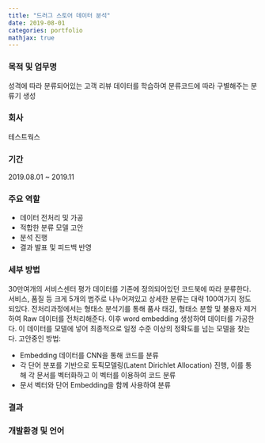 ```yaml
---
title: "드러그 스토어 데이터 분석"
date: 2019-08-01
categories: portfolio
mathjax: true
---
```


### 목적 및 업무명

성격에 따라 분류되어있는 고객 리뷰 데이터를 학습하여 분류코드에 따라 구별해주는 분류기 생성



### 회사

테스트웍스



### 기간

2019.08.01 ~ 2019.11



### 주요 역할

- 데이터 전처리 및 가공
- 적합한 분류 모델 고안
- 분석 진행
- 결과 발표 및 피드백 반영



### 세부 방법

30만여개의 서비스센터 평가 데이터를 기존에 정의되어있던 코드북에 따라 분류한다. 서비스, 품질 등 크게 5개의 범주로 나누어져있고 상세한 분류는 대략 100여가지 정도 되있다. 전처리과정에서는 형태소 분석기를 통해 품사 태깅, 형태소 분할 및 불용자 제거하여 Raw 데이터를 전처리해준다. 이후 word embedding  생성하여 데이터를 가공한다. 이 데이터를 모델에 넣어 최종적으로 일정 수준 이상의 정확도를 넘는 모델을 찾는다. 고안중인 방법:

- Embedding 데이터를 CNN을 통해 코드를 분류
- 각 단어 분포를 기반으로 토픽모델링(Latent Dirichlet Allocation) 진행, 이를 통해 각 문서를 벡터화하고 이 벡터를 이용하여 코드 분류
- 문서 벡터와 단어 Embedding을 함께 사용하여 분류



### 결과





### 개발환경 및 언어

